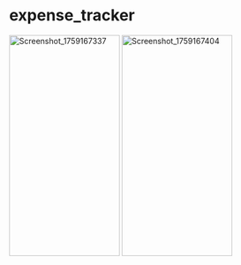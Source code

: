 # expense_tracker

<img width="200" height="400" alt="Screenshot_1759167337" src="https://github.com/user-attachments/assets/45f3da59-993f-42ca-894b-673d289a2cd1" />
<img width="200" height="400" alt="Screenshot_1759167404" src="https://github.com/user-attachments/assets/ed685c46-dd22-458f-a4d2-da1cfe2a7a53" />

